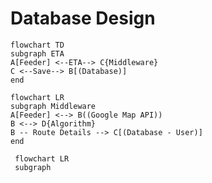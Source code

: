 # Database Design
```mermaid
flowchart TD
subgraph ETA
A[Feeder] <--ETA--> C{Middleware}
C <--Save--> B[(Database)]
end
```

```mermaid
flowchart LR
subgraph Middleware
A[Feeder] <--> B((Google Map API))
B <--> D{Algorithm}
B -- Route Details --> C[(Database - User)]
end
```
```mermaid
 flowchart LR
 subgraph 
```
<!--stackedit_data:
eyJoaXN0b3J5IjpbLTE1Mzk2ODAyNzIsMTY2MzA1ODQyMCwxNz
I2NzA5NzY3XX0=
-->